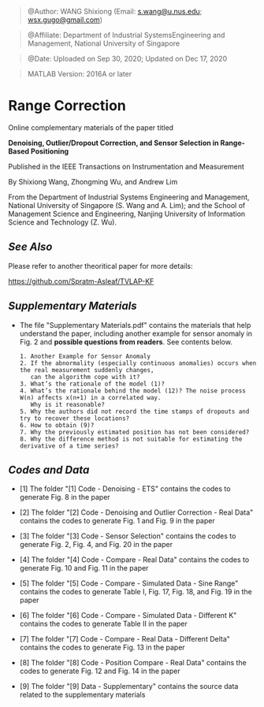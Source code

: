 > @Author: WANG Shixiong (Email: <s.wang@u.nus.edu>; <wsx.gugo@gmail.com>)

> @Affiliate: Department of Industrial SystemsEngineering and Management, National University of Singapore

> @Date: Uploaded on Sep 30, 2020; Updated on Dec 17, 2020

> MATLAB Version: 2016A or later

# Range Correction

Online complementary materials of the paper titled 

**Denoising, Outlier/Dropout Correction, and Sensor Selection in Range-Based Positioning**

Published in the IEEE Transactions on Instrumentation and Measurement

By Shixiong Wang, Zhongming Wu, and Andrew Lim

From the Department of Industrial Systems Engineering and Management, National University of Singapore (S. Wang and A. Lim);
and the School of Management Science and Engineering, Nanjing University of Information Science and Technology (Z. Wu).


## ***See Also***

Please refer to another theoritical paper for more details: 

https://github.com/Spratm-Asleaf/TVLAP-KF


## ***Supplementary Materials***

* The file "Supplementary Materials.pdf" contains the materials that help understand the paper, including another example for sensor anomaly in Fig. 2 and **possible questions from readers**. See contents below.
    ```
    1. Another Example for Sensor Anomaly
    2. If the abnormality (especially continuous anomalies) occurs when the real measurement suddenly changes, 
       can the algorithm cope with it?
    3. What’s the rationale of the model (1)?
    4. What’s the rationale behind the model (12)? The noise process W(n) affects x(n+1) in a correlated way. 
       Why is it reasonable?
    5. Why the authors did not record the time stamps of dropouts and try to recover these locations?
    6. How to obtain (9)?
    7. Why the previously estimated position has not been considered?
    8. Why the difference method is not suitable for estimating the derivative of a time series?
    ```

    
## ***Codes and Data***

* [1] The folder "[1] Code - Denoising - ETS" contains the codes to generate Fig. 8 in the paper

* [2] The folder "[2] Code - Denoising and Outlier Correction - Real Data" contains the codes to generate Fig. 1 and Fig. 9 in the paper

* [3] The folder "[3] Code - Sensor Selection" contains the codes to generate Fig. 2, Fig. 4, and Fig. 20 in the paper

* [4] The folder "[4] Code - Compare - Real Data" contains the codes to generate Fig. 10 and Fig. 11 in the paper

* [5] The folder "[5] Code - Compare - Simulated Data - Sine Range" contains the codes to generate Table I, Fig. 17, Fig. 18, and Fig. 19 in the paper

* [6] The folder "[6] Code - Compare - Simulated Data - Different K" contains the codes to generate Table II in the paper

* [7] The folder "[7] Code - Compare - Real Data - Different Delta" contains the codes to generate Fig. 13 in the paper

* [8] The folder "[8] Code - Position Compare - Real Data" contains the codes to generate Fig. 12 and Fig. 14 in the paper

* [9] The folder "[9] Data - Supplementary" contains the source data related to the supplementary materials

